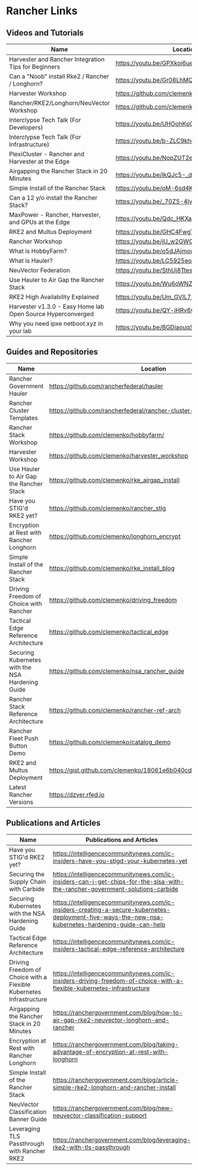 # Rancher Links

## Videos and Tutorials
| Name | Location |
| ---- | -------- |
| Harvester and Rancher Integration Tips for Beginners | https://youtu.be/GPXkoi6ueVA |
| Can a "Noob" install Rke2 / Rancher / Longhorn? |https://youtu.be/Gr08LhMQVoE |
| Harvester Workshop | https://github.com/clemenko/harvester_workshop |
| Rancher/RKE2/Longhorn/NeuVector Workshop | https://github.com/clemenko/hobbyfarm/ |
| Interclypse Tech Talk (For Developers) | https://youtu.be/UHOohKp0aZw |
| Interclypse Tech Talk (For Infrastructure) | https://youtu.be/b-ZLC9khchg |
| PlexiCluster - Rancher and Harvester at the Edge | https://youtu.be/NopZUT2eFbA |
| Airgapping the Rancher Stack in 20 Minutes | https://youtu.be/IkQJc5-_duo |
| Simple Install of the Rancher Stack | https://youtu.be/oM-6sd4KSmA |
| Can a 12 y/o install the Rancher Stack? | https://youtu.be/_70Z5-4lvEo |
| MaxPower - Rancher, Harvester, and GPUs at the Edge | https://youtu.be/Qdc_HKXacyM |
| RKE2 and Multus Deployment | https://youtu.be/GHC4FwgTpe0 |
| Rancher Workshop | https://youtu.be/jU_w2GWQwxI |
| What is HobbyFarm? | https://youtu.be/o5dJAjmou8s |
| What is Hauler? | https://youtu.be/LC5925eovwE |
| NeuVector Federation | https://youtu.be/SthUj8TtesM |
| Use Hauler to Air Gap the Rancher Stack| https://youtu.be/Wu6oWNZmVK4 |
| RKE2 High Availability Explained | https://youtu.be/Um_GVIL71xQ |
| Harvester v1.3.0 - Easy Home lab Open Source Hyperconverged | https://youtu.be/QY-jHRv60D0 | 
| Why you need ipxe netboot.xyz in your lab | https://youtu.be/BGDiaouqSSg |

## Guides and Repositories
| Name | Location |
| ---- | -------- |
| Rancher Government Hauler | https://github.com/rancherfederal/hauler |
| Rancher Cluster Templates | https://github.com/rancherfederal/rancher-cluster-templates |
| Rancher Stack Workshop | https://github.com/clemenko/hobbyfarm/|
| Harvester Workshop | https://github.com/clemenko/harvester_workshop |
| Use Hauler to Air Gap the Rancher Stack | https://github.com/clemenko/rke_airgap_install |
| Have you STIG'd RKE2 yet? | https://github.com/clemenko/rancher_stig |
| Encryption at Rest with Rancher Longhorn | https://github.com/clemenko/longhorn_encrypt |
| Simple Install of the Rancher Stack | https://github.com/clemenko/rke_install_blog |
| Driving Freedom of Choice with Rancher | https://github.com/clemenko/driving_freedom |
| Tactical Edge Reference Architecture | https://github.com/clemenko/tactical_edge |
| Securing Kubernetes with the NSA Hardening Guide | https://github.com/clemenko/nsa_rancher_guide |
| Rancher Stack Reference Architecture | https://github.com/clemenko/rancher-ref-arch |
| Rancher Fleet Push Button Demo | https://github.com/clemenko/catalog_demo |
| RKE2 and Multus Deployment | https://gist.github.com/clemenko/18061e6b040cd2baffac11140c0c0680 |
| Latest Rancher Versions | https://dzver.rfed.io |

## Publications and Articles
| Name | Publications and Articles |
| ---- | -------- |
| Have you STIG'd RKE2 yet? | https://intelligencecommunitynews.com/ic-insiders-have-you-stigd-your-kubernetes-yet |
| Securing the Supply Chain with Carbide | https://intelligencecommunitynews.com/ic-insiders-can-i-get-chips-for-the-slsa-with-the-rancher-government-solutions-carbide |
| Securing Kubernetes with the NSA Hardening Guide | https://intelligencecommunitynews.com/ic-insiders-creating-a-secure-kubernetes-deployment-five-ways-the-new-nsa-kubernetes-hardening-guide-can-help |
| Tactical Edge Reference Architecture | https://intelligencecommunitynews.com/ic-insiders-tactical-edge-reference-architecture |
| Driving Freedom of Choice with a Flexible Kubernetes Infrastructure | https://intelligencecommunitynews.com/ic-insiders-driving-freedom-of-choice-with-a-flexible-kubernetes-infrastructure |
| Airgapping the Rancher Stack in 20 Minutes | https://ranchergovernment.com/blog/how-to-air-gap-rke2-neuvector-longhorn-and-rancher |
| Encryption at Rest with Rancher Longhorn | https://ranchergovernment.com/blog/taking-advantage-of-encryption-at-rest-with-longhorn |
| Simple Install of the Rancher Stack | https://ranchergovernment.com/blog/article-simple-rke2-longhorn-and-rancher-install |
| NeuVector Classification Banner Guide | https://ranchergovernment.com/blog/new-neuvector-classification-support |
| Leveraging TLS Passthrough with Rancher RKE2 | https://ranchergovernment.com/blog/leveraging-rke2-with-tls-passthrough |
